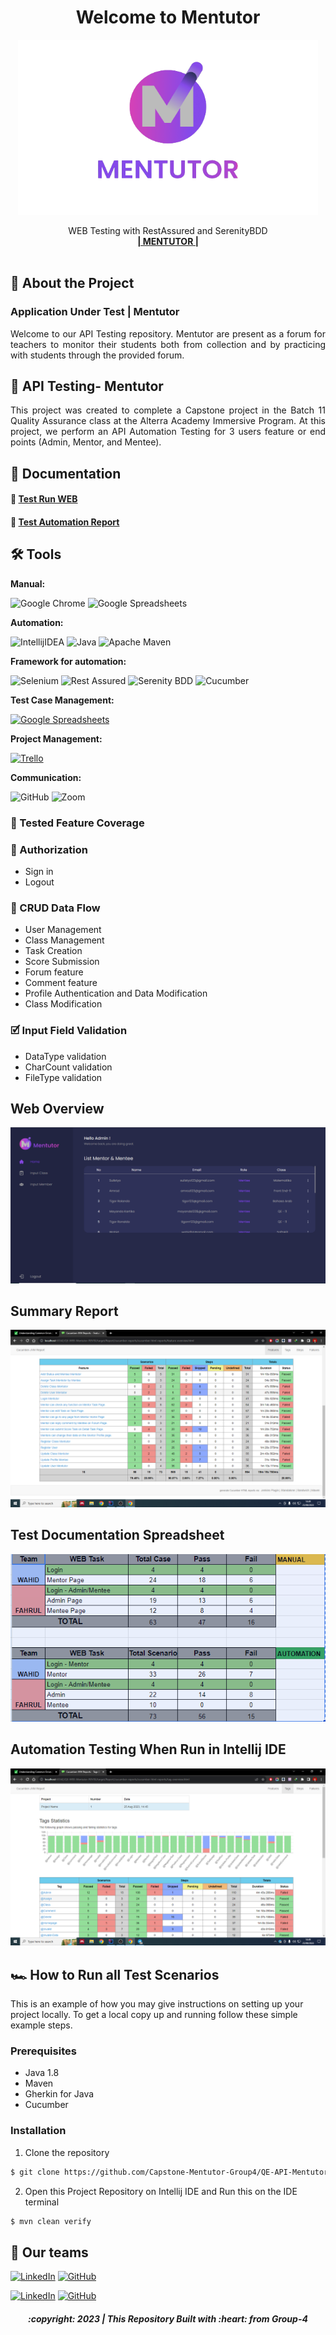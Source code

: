 <div align="center">
  <h1>Welcome to Mentutor</h1>

<a href="">
    <img src="./LogoMentutor.png" width="480" height="280">
  </a>

  <p align="center">
    WEB Testing with RestAssured and SerenityBDD
    <br />
    <a href="https://mentutor-immersive.vercel.app/"><strong>| MENTUTOR |</strong></a>
    <br />
    <br />
  </p>
</div>

## 📑 About the Project
### Application Under Test | Mentutor
<p align="justify">Welcome to our API Testing repository. Mentutor are present as a forum for teachers to monitor their students both from collection and by practicing with students through the provided forum.

## 📑 API Testing- Mentutor
<p align="justify">This project was created to complete a Capstone project in the Batch 11 Quality Assurance class at the Alterra Academy Immersive Program. At this project, we perform an API Automation Testing for 3 users feature or end points (Admin, Mentor, and Mentee).</p>

## 📓 Documentation
#### 👀   [Test Run WEB](https://youtu.be/iaz8q6xAYts)
#### 📝   [Test Automation Report](https://drive.google.com/drive/folders/1oZYfWFdVxSvToY_mKirjFhSUmBmxF_9W?usp=sharing)


## 🛠 Tools
**Manual:**

![Google Chrome](https://img.shields.io/badge/Google%20Chrome-4285F4?style=for-the-badge&logo=GoogleChrome&logoColor=white)
![Google Spreadsheets](https://img.shields.io/badge/-Google%20Spreadsheets-4bc47b?style=for-the-badge&logoColor=black)

**Automation:**

![IntellijIDEA](https://img.shields.io/badge/IntelliJIDEA-000000.svg?style=for-the-badge&logo=intellij-idea&logoColor=white)
![Java](https://img.shields.io/badge/java-%23ED8B00.svg?style=for-the-badge&logo=java&logoColor=white)
![Apache Maven](https://img.shields.io/badge/Apache%20Maven-C71A36?style=for-the-badge&logo=Apache%20Maven&logoColor=white)

**Framework for automation:**

![Selenium](https://img.shields.io/badge/-selenium-%43B02A?style=for-the-badge&logo=selenium&logoColor=white)
![Rest Assured](https://img.shields.io/badge/-rest%20assured-000000?style=for-the-badge&logoColor=black)
![Serenity BDD](https://img.shields.io/badge/-serenity%20bdd-16a67a?style=for-the-badge&logoColor=black)
![Cucumber](https://img.shields.io/badge/-cucumber-4bc47b?style=for-the-badge&logoColor=black)

**Test Case Management:**

[![Google Spreadsheets](https://img.shields.io/badge/-Google%20Spreadsheets-4bc47b?style=for-the-badge&logoColor=black)](https://docs.google.com/spreadsheets/d/16WhgJEVnogjZcaBX8dx-v-t7AyZ3uNrFrAytvRM3Gfg/edit#gid=636697585)

**Project Management:**

[![Trello](https://img.shields.io/badge/Trello-%23026AA7.svg?style=for-the-badge&logo=Trello&logoColor=white)](https://trello.com/b/L3cmVsCq)

**Communication:**

![GitHub](https://img.shields.io/badge/github%20Project-%23121011.svg?style=for-the-badge&logo=github&logoColor=white)
![Zoom](https://img.shields.io/badge/Zoom-2D8CFF?style=for-the-badge&logo=zoom&logoColor=white)


### 💫 Tested Feature Coverage

### 🔐 Authorization

- Sign in
- Logout

### 🔄 CRUD Data Flow

- User Management
- Class Management
- Task Creation
- Score Submission
- Forum feature
- Comment feature
- Profile Authentication and Data Modification
- Class Modification

### 🗹 Input Field Validation
- DataType validation
- CharCount validation
- FileType validation

## Web Overview
![report-web-overview](https://github.com/Capstone-Mentutor-Group4/QE-WEB-Mentutor/blob/main/MentutorWEB.PNG)

## Summary Report
![report-web-coverage](https://github.com/Capstone-Mentutor-Group4/QE-WEB-Mentutor/blob/main/Automation-Report%20Mentutor%20WEB.png)

## Test Documentation Spreadsheet
![report-web-chats](https://github.com/Capstone-Mentutor-Group4/QE-WEB-Mentutor/blob/main/Result%20sumarry.PNG)

## Automation Testing When Run in Intellij IDE
![report-web-runningtest](https://github.com/Capstone-Mentutor-Group4/QE-WEB-Mentutor/blob/main/Automation-Report%20Mentutor%20WEB%20Features.png)


## 🏎️ How to Run all Test Scenarios

This is an example of how you may give instructions on setting up your project locally.
To get a local copy up and running follow these simple example steps.

### Prerequisites

- Java 1.8
- Maven
- Gherkin for Java
- Cucumber

### Installation

1. Clone the repository
```bash
$ git clone https://github.com/Capstone-Mentutor-Group4/QE-API-Mentutor.git
```
2. Open  this Project Repository on Intellij IDE and Run this on the IDE terminal
```bash
$ mvn clean verify
```

## 📱 Our teams

[![LinkedIn](https://img.shields.io/badge/-Fahrul%20Rozi-white?style=for-the-badge&logo=linkedin&logoColor=blue)](https://www.linkedin.com/in/fahrulroziabdibahari/)
[![GitHub](https://img.shields.io/badge/-FahrulRozi-white?style=for-the-badge&logo=github&logoColor=black)](https://github.com/FahrulRoziAbdi)

[![LinkedIn](https://img.shields.io/badge/-Wahid%20Abdul%20Azis-white?style=for-the-badge&logo=linkedin&logoColor=blue)](https://www.linkedin.com/in/wahid-azis-98954b243/)
[![GitHub](https://img.shields.io/badge/-WahidAbdulAzis-white?style=for-the-badge&logo=github&logoColor=black)](https://github.com/WahidAzis)

<h5>
<p align="center">:copyright: 2023 | This Repository Built with :heart: from Group-4</p>
</h5>
